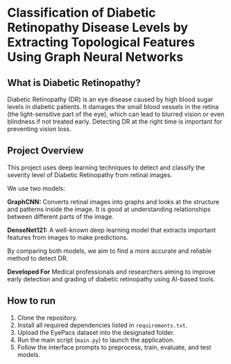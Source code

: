 # Classification of Diabetic Retinopathy Disease Levels by Extracting Topological Features Using Graph Neural Networks

## What is Diabetic Retinopathy?

Diabetic Retinopathy (DR) is an eye disease caused by high blood sugar levels in diabetic patients. It damages the small blood vessels in the retina (the light-sensitive part of the eye), which can lead to blurred vision or even blindness if not treated early. Detecting DR at the right time is important for preventing vision loss.

## Project Overview

This project uses deep learning techniques to detect and classify the severity level of Diabetic Retinopathy from retinal images.

We use two models:

**GraphCNN:** Converts retinal images into graphs and looks at the structure and patterns inside the image. It is good at understanding relationships between different parts of the image.

**DenseNet121:** A well-known deep learning model that extracts important features from images to make predictions.

By comparing both models, we aim to find a more accurate and reliable method to detect DR.

**Developed For**
Medical professionals and researchers aiming to improve early detection and grading of diabetic retinopathy using AI-based tools.

## How to run

1. Clone the repository.
2. Install all required dependencies listed in ```requirements.txt```.
3. Upload the EyePacs dataset into the designated folder.
4. Run the main script (```main.py```) to launch the application.
5. Follow the interface prompts to preprocess, train, evaluate, and test models.
